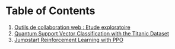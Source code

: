 # Table of Contents 

1. [Outils de collaboration web : Etude exploratoire](etud_exp_collab/article.md)
2. [Quantum Support Vector Classification with the Titanic Dataset](qsvm/article.md)
3. [Jumpstart Reinforcement Learning with PPO](reinf_learning/article.md)